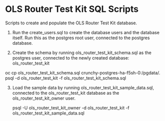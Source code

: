 # OLS Router Test Kit SQL Scripts

Scripts to create and populate the OLS Router Test Kit database. 

1. Run the create_users.sql to create the database users and the database itself.
   Run this as the postgres root user, connected to the postgres database.

2. Create the schema by running ols_router_test_kit_schema.sql as the postgres user, connected to the newly created database: ols_router_test_kit

oc cp ols_router_test_kit_schema.sql crunchy-postgres-ha-f5sh-0:/pgdata/.
psql -d ols_router_test_kit -f ols_router_test_kit_schema.sql


3. Load the sample data by running ols_router_test_kit_sample_data.sql, 
   connected to the ols_router_test_kit database as the ols_router_test_kit_owner user.

   psql -U ols_router_test_kit_owner -d ols_router_test_kit -f ols_router_test_kit_sample_data.sql

